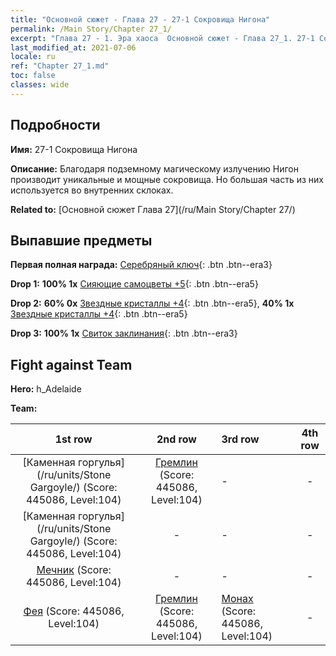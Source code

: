 ```yaml
---
title: "Основной сюжет - Глава 27 - 27-1 Сокровища Нигона"
permalink: /Main Story/Chapter 27_1/
excerpt: "Глава 27 - 1. Эра хаоса  Основной сюжет - Глава 27_1. 27-1 Сокровища Нигона"
last_modified_at: 2021-07-06
locale: ru
ref: "Chapter 27_1.md"
toc: false
classes: wide
---
```


## Подробности

 **Имя:** 27-1 Сокровища Нигона

 **Описание:** Благодаря подземному магическому излучению Нигон производит уникальные и мощные сокровища. Но большая часть из них используется во внутренних склоках.

 **Related to:** [Основной сюжет Глава 27](/ru/Main Story/Chapter 27/)

## Выпавшие предметы

 **Первая полная награда:** [Серебряный ключ](/ItemsRU/con_693/){: .btn .btn--era3}

 **Drop 1:** **100% 1x** [Сияющие самоцветы +5](/ItemsRU/mat_100/){: .btn .btn--era5}

 **Drop 2:** **60% 0x** [Звездные кристаллы +4](/ItemsRU/mat_94/){: .btn .btn--era5}, **40% 1x** [Звездные кристаллы +4](/ItemsRU/mat_94/){: .btn .btn--era5}

 **Drop 3:** **100% 1x** [Свиток заклинания](/ItemsRU/con_694/){: .btn .btn--era3}


## Fight against Team
 **Hero:** h_Adelaide

 **Team:**


  | 1st row | 2nd row | 3rd row | 4th row |
  |:----:|:----:|:----|:----:|
  | [Каменная горгулья](/ru/units/Stone Gargoyle/) (Score: 445086, Level:104)  | [Гремлин](/ru/units/Gremlin/) (Score: 445086, Level:104)  | - | - |
  | [Каменная горгулья](/ru/units/Stone Gargoyle/) (Score: 445086, Level:104)  | - | - | - |
  | [Мечник](/ru/units/Swordsman/) (Score: 445086, Level:104)  | - | - | - |
  | [Фея](/ru/units/Sprite/) (Score: 445086, Level:104)  | [Гремлин](/ru/units/Gremlin/) (Score: 445086, Level:104)  | [Монах](/ru/units/Monk/) (Score: 445086, Level:104)  | - |


